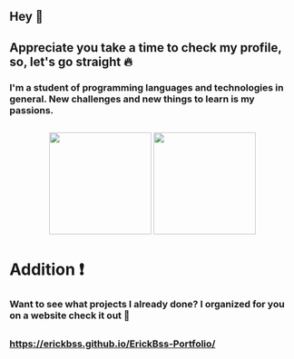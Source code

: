 ## Hey 👋
##  Appreciate you take a time to check my profile, so, let's go straight :fire:

### I'm a student of programming languages and technologies in general. New challenges and new things to learn is my passions.

##


<div align="center">
  <img height="180em" src="https://github-readme-stats.vercel.app/api?username=ErickBss&show_icons=true&theme=dark&include_all_commits=true&count_private=true"/>
  <img height="180em" src="https://github-readme-stats.vercel.app/api/top-langs/?username=ErickBss&layout=compact&langs_count=7&theme=dark"/>
</div>

# Addition :exclamation:
### Want to see what projects I already done? I organized for you on a website check it out :running:
##
### https://erickbss.github.io/ErickBss-Portfolio/




